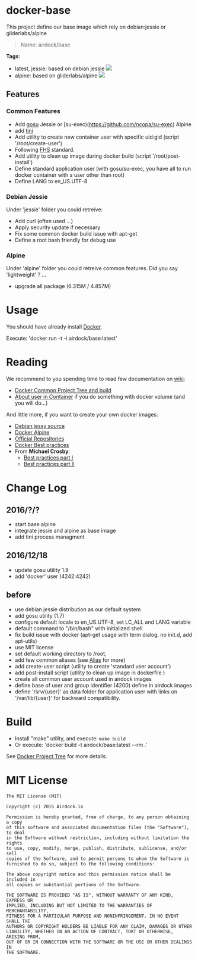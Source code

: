 # docker-base

This project define our base image which rely on debian:jessie or gliderlabs/alpine

> Name: airdock/base

**Tags**:
 - latest, jessie: based on debian jessie [![](https://images.microbadger.com/badges/image/airdock/base:jessie.svg)](https://microbadger.com/images/airdock/base:jessie "Get your own version badge on microbadger.com")
 - alpine: based on gliderlabs/alpine [![](https://images.microbadger.com/badges/image/airdock/base:alpine.svg)](https://microbadger.com/images/airdock/base:alpine "Get your own image badge on microbadger.com")


## Features

### Common Features

 - Add [gosu](https://github.com/tianon/gosu) Jessie or [su-exec)(https://github.com/ncopa/su-exec) Alpine
 - add [tini](https://github.com/krallin/tini)
 - Add utility to create new container user with specific uid:gid (script '/root/create-user')
 - Following [FHS](http://refspecs.linuxfoundation.org/FHS_3.0/fhs-3.0.pdf) standard.
 - Add utility to clean up image during docker build (script '/root/post-install')
 - Define standard application user (with gosu/su-exec, you have all to run docker container with a user other than root)
 - Define LANG to en_US.UTF-8

### Debian Jessie

Under 'jessie' folder you could retreive:

 - Add curl (often used ...)
 - Apply security update if necessary
 - Fix some common docker build issue with apt-get
 - Define a root bash friendly for debug use

### Alpine

Under 'alpine' folder you could retreive common features. Did you say 'lightweight' ? ...
 - upgrade all package (6.315M / 4.857M)

# Usage

You should have already install [Docker](https://www.docker.com/).

Execute: 'docker run -t -i  airdock/base:latest'

# Reading

We recommend to you spending time to read few documentation on [wiki](https://github.com/airdock-io/docker-base/wiki):
- [Docker Common Project Tree and build](https://github.com/airdock-io/docker-base/wiki/Docker-Project-Tree)
- [About user in Container](https://github.com/airdock-io/docker-base/wiki/How-Managing-user-in-docker-container) if you do something with docker volume (and you will do...)

And little more, if you want to create your own docker images:

- [Debian:jessy source](https://github.com/tianon/docker-brew-debian/tree/b6b91ab925802aff7b832127c278aba23d88d3d1/jessie)
- [Docker Alpine](https://github.com/gliderlabs/docker-alpine)
- [Official Repositories](http://docs.docker.com/docker-hub/official_repos/)
- [Docker Best practices](http://docs.docker.com/articles/dockerfile_best-practices/)
- From **Michael Crosby**:
	- [Best practices part I](http://crosbymichael.com/dockerfile-best-practices.html)
	- [Best practices part II](http://crosbymichael.com/dockerfile-best-practices-take-2.html)



# Change Log

## 2016/?/?
- start base alpine
- integrate jessie and alpine as base image
- add tini process managment

## 2016/12/18

- update gosu utility 1.9
- add 'docker' user (4242:4242)

## before

- use debian jessie distribution as our default system
- add gosu utility (1.7)
- configure default locale to en_US.UTF-8, set LC_ALL and LANG variable
- default command to "/bin/bash" with initialized shell
- fix build issue with docker (apt-get usage with term dialog, no init.d, add apt-utils)
- use MIT license
- set default working directory to /root,
- add few common aliases (see [Alias](http://www.cyberciti.biz/tips/bash-aliases-mac-centos-linux-unix.html) for more)
- add create-user script (utility to create 'standard user account')
- add post-install script (utility to clean up image in dockerfile )
- create all common user account used in airdock images
- define base of user and group identifier (4200) define in airdock images
- define '/srv/{user}' as data folder for application user with links on '/var/lib/{user}' for backward compatibility.

# Build

- Install "make" utility, and execute: `make build`
- Or execute: 'docker build -t airdock/base:latest --rm .'

See [Docker Project Tree](https://github.com/airdock-io/docker-base/wiki/Docker-Project-Tree) for more details.


# MIT License

```
The MIT License (MIT)

Copyright (c) 2015 Airdock.io

Permission is hereby granted, free of charge, to any person obtaining a copy
of this software and associated documentation files (the "Software"), to deal
in the Software without restriction, including without limitation the rights
to use, copy, modify, merge, publish, distribute, sublicense, and/or sell
copies of the Software, and to permit persons to whom the Software is
furnished to do so, subject to the following conditions:

The above copyright notice and this permission notice shall be included in
all copies or substantial portions of the Software.

THE SOFTWARE IS PROVIDED "AS IS", WITHOUT WARRANTY OF ANY KIND, EXPRESS OR
IMPLIED, INCLUDING BUT NOT LIMITED TO THE WARRANTIES OF MERCHANTABILITY,
FITNESS FOR A PARTICULAR PURPOSE AND NONINFRINGEMENT. IN NO EVENT SHALL THE
AUTHORS OR COPYRIGHT HOLDERS BE LIABLE FOR ANY CLAIM, DAMAGES OR OTHER
LIABILITY, WHETHER IN AN ACTION OF CONTRACT, TORT OR OTHERWISE, ARISING FROM,
OUT OF OR IN CONNECTION WITH THE SOFTWARE OR THE USE OR OTHER DEALINGS IN
THE SOFTWARE.
```
